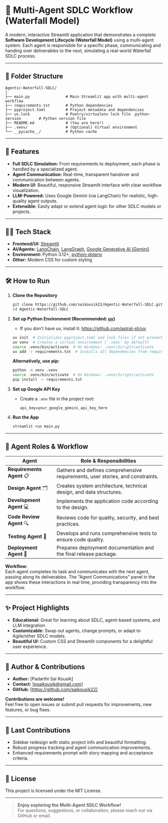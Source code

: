 # 🚀 Multi-Agent SDLC Workflow (Waterfall Model)

A modern, interactive Streamlit application that demonstrates a complete **Software Development Lifecycle (Waterfall Model)** using a multi-agent system. Each agent is responsible for a specific phase, communicating and handing over deliverables to the next, simulating a real-world Waterfall SDLC process.

---

## 📂 Folder Structure

```
Agentic-Waterfall-SDLC/
│
├── main.py                # Main Streamlit app with multi-agent workflow
├── requirements.txt       # Python dependencies
├── pyproject.toml         # Project metadata and dependencies
├── uv.lock                # Poetry/virtualenv lock file .python-version        # Python version file
├── README.md              # (You are here!)
├── .venv/                 # (Optional) Virtual environment
└── __pycache__/           # Python cache
```
---

## 🌟 Features

- **Full SDLC Simulation:** From requirements to deployment, each phase is handled by a specialized agent.
- **Agent Communication:** Real-time, transparent handover and communication between agents.
- **Modern UI:** Beautiful, responsive Streamlit interface with clear workflow visualization.
- **LLM-Powered:** Uses Google Gemini (via LangChain) for realistic, high-quality agent outputs.
- **Extensible:** Easily adapt or extend agent logic for other SDLC models or projects.

---

## 🧑‍💻 Tech Stack

- **Frontend/UI:** [Streamlit](https://streamlit.io/)
- **AI/Agents:** [LangChain](https://python.langchain.com/), [LangGraph](https://github.com/langchain-ai/langgraph), [Google Generative AI (Gemini)](https://ai.google.dev/)
- **Environment:** Python 3.12+, [python-dotenv](https://pypi.org/project/python-dotenv/)
- **Other:** Modern CSS for custom styling

---

## 🛠️ How to Run

1. **Clone the Repository**
   ```bash
   git clone https://github.com/saikousik22/Agentic-Waterfall-SDLC.git
   cd Agentic-Waterfall-SDLC
   ```

2. **Set up Python Environment (Recommended: [uv](https://github.com/astral-sh/uv))**
   - If you don't have uv, install it: https://github.com/astral-sh/uv
   ```bash
   uv init  # Initializes pyproject.toml and lock files if not present
   uv venv  # Creates a virtual environment ('.venv' by default)
   source .venv/bin/activate  # On Windows: .venv\Scripts\activate
   uv add -r requirements.txt  # Installs all dependencies from requirements.txt
   ```

   **Alternatively, use pip:**
   ```bash
   python -m venv .venv
   source .venv/bin/activate  # On Windows: .venv\Scripts\activate
   pip install -r requirements.txt
   ```

3. **Set up Google API Key**
   - Create a `.env` file in the project root:
     ```
     api_key=your_google_gemini_api_key_here
     ```

4. **Run the App**
   ```bash
   streamlit run main.py
   ```

---

## 🧩 Agent Roles & Workflow

| Agent                | Role & Responsibilities                                                                 |
|----------------------|----------------------------------------------------------------------------------------|
| **Requirements Agent**  📋 | Gathers and defines comprehensive requirements, user stories, and constraints.         |
| **Design Agent**        🗂️ | Creates system architecture, technical design, and data structures.                   |
| **Development Agent**   💻 | Implements the application code according to the design.                              |
| **Code Review Agent**   🔍 | Reviews code for quality, security, and best practices.                               |
| **Testing Agent**       🧪 | Develops and runs comprehensive tests to ensure code quality.                         |
| **Deployment Agent**    🚀 | Prepares deployment documentation and the final release package.                       |

**Workflow:**  
Each agent completes its task and communicates with the next agent, passing along its deliverables. The "Agent Communications" panel in the app shows these interactions in real time, providing transparency into the workflow.

---

## ✨ Project Highlights

- **Educational:** Great for learning about SDLC, agent-based systems, and LLM integration.
- **Customizable:** Swap out agents, change prompts, or adapt to Agile/other SDLC models.
- **Beautiful UI:** Custom CSS and Streamlit components for a delightful user experience.

---

## 👤 Author & Contributions

- **Author:** [Padarthi Sai Kousik]
- **Contact:** [psaikousik@gmail.com]
- **GitHub:** [https://github.com/saikousik22]

**Contributions are welcome!**  
Feel free to open issues or submit pull requests for improvements, new features, or bug fixes.

---

## 🤝 Last Contributions

- Sidebar redesign with static project info and beautiful formatting.
- Robust progress tracking and agent communication improvements.
- Enhanced requirements prompt with story mapping and acceptance criteria.

---

## 📜 License

This project is licensed under the MIT License.

---

> **Enjoy exploring the Multi-Agent SDLC Workflow!**  
> For questions, suggestions, or collaboration, please reach out via GitHub or email.
